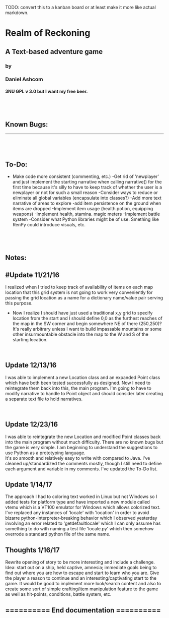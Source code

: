 TODO: convert this to a kanban board or at least make it more like actual markdown.

# Realm of Reckoning
## A Text-based adventure game
### by
### Daniel Ashcom
#### 3NU GPL v 3.0 but I want my free beer.

&nbsp;
---
## Known Bugs:
------

&nbsp;
---
## To-Do:
- Make code more consistent (commenting, etc.) 
-Get rid of 'newplayer' and just implement the starting narrative when calling narrative() for the first time because
 it's silly to have to keep track of whether the user is a newplayer or not for such a small reason
-Consider ways to reduce or eliminate all global variables (encapsulate into classes?)
-Add more text narrative of areas to explore
-add item persistence on the ground when items are dropped
-Implement item usage (health potion, equipping weapons)
-Implement health, stamina. magic meters
-Implement battle system
-Consider what Python libraries might be of use.
 Smething like RenPy could introduce visuals, etc.

&nbsp;
---
## Notes:

## #Update 11/21/16
I realized when I tried to keep track of availability of items on each map location that this grid system is not going to work very conveniently for passing the grid location as a name for a dictionary name/value pair serving this purpose.
- Now I realize I should have just used a traditional x,y grid to specify location from the start and I should define 0,0 as the furthest reaches of the map in the SW corner and begin somewhere NE of there (250,250)?  It's really arbitrary unless I want to build impassable mountains or some other insurmountable obstacle into the map to the W and S of the starting location.

&nbsp;

## Update 12/13/16
I was able to implement a new Location class and an expanded Point class
which have both been tested successfully as designed.  Now I need to reintegrate them back
into this, the main program.  I'm going to have to modify narrative to handle to Point object
and should consider later creating a separate text file to hold narratives.

&nbsp;
## Update 12/23/16
I was able to reintegrate the new Location and modified Point classes back into 
the main program without much difficulty.  There are no known bugs but the game is very simple. I am beginning to understand the suggestions to use Python as a prototyping language.  
It's so smooth and relatively easy to write with compared to Java.  I've cleaned up/standardized the comments
mostly, though I still need to define each argument and variable in my comments.  I've updated the To-Do list.

## Update 1/14/17
The approach I had to coloring text worked in Linux but not Windows so I added tests for platform type and have imported a new module called vtemu which is a VT100 emulator for Windows which allows colorized text.
I've replaced any instances of 'locale' with 'location' in order to avoid bizarre python-interpreter-breaking behavior
which I observed yesterday involving an error related to 'getdefaultlocale' which I can only assume has something to do 
with naming a test file 'locale.py' which then somehow overrode a standard python file of the same name.

## Thoughts 1/16/17
Rewrite opening of story to be more interesting and include a challenge.  Idea:  start out on a ship, held captive, amnesia; immediate goals being to find out where you are how to escape and start to learn who you are.  Give the player a reason to continue and an interesting/captivating start to the game.  It would be good to implement more look/search content and also to create some sort of simple crafting/item manipulation feature to the game as well as hit-points, conditions, battle system, etc.

##  ==========  End documentation  ==========
#
